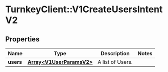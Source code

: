 # TurnkeyClient::V1CreateUsersIntentV2

## Properties
Name | Type | Description | Notes
------------ | ------------- | ------------- | -------------
**users** | [**Array&lt;V1UserParamsV2&gt;**](V1UserParamsV2.md) | A list of Users. | 

